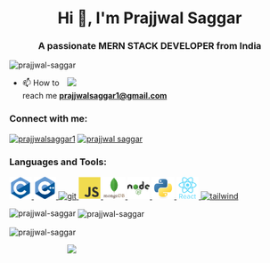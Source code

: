 <h1 align="center">Hi 👋, I'm Prajjwal Saggar</h1>
<h3 align="center">A passionate MERN STACK DEVELOPER from India</h3>

<p align="left"> <img src="https://komarev.com/ghpvc/?username=prajjwal-saggar&label=Profile%20views&color=0e75b6&style=flat" alt="prajjwal-saggar" /> </p>

<img align="right" src="https://media.giphy.com/media/836HiJc7pgzy8iNXCn/giphy.gif" width="400"/>

- 📫 How to reach me **prajjwalsaggar1@gmail.com**

<h3 align="left">Connect with me:</h3>
<p align="left">
<a href="https://twitter.com/prajjwalsaggar1" target="blank"><img align="center" src="https://raw.githubusercontent.com/rahuldkjain/github-profile-readme-generator/master/src/images/icons/Social/twitter.svg" alt="prajjwalsaggar1" height="30" width="40" /></a>
<a href="https://linkedin.com/in/prajjwal saggar" target="blank"><img align="center" src="https://raw.githubusercontent.com/rahuldkjain/github-profile-readme-generator/master/src/images/icons/Social/linked-in-alt.svg" alt="prajjwal saggar" height="30" width="40" /></a>
</p>

<h3 align="left">Languages and Tools:</h3>
<p align="left"> 
<a href="https://www.cprogramming.com/" target="_blank" rel="noreferrer"> <img src="https://raw.githubusercontent.com/devicons/devicon/master/icons/c/c-original.svg" alt="c" width="40" height="40"/> </a> 
<a href="https://www.w3schools.com/cpp/" target="_blank" rel="noreferrer"> <img src="https://raw.githubusercontent.com/devicons/devicon/master/icons/cplusplus/cplusplus-original.svg" alt="cplusplus" width="40" height="40"/> </a> 
<a href="https://git-scm.com/" target="_blank" rel="noreferrer"> <img src="https://www.vectorlogo.zone/logos/git-scm/git-scm-icon.svg" alt="git" width="40" height="40"/> </a> 
<a href="https://developer.mozilla.org/en-US/docs/Web/JavaScript" target="_blank" rel="noreferrer"> <img src="https://raw.githubusercontent.com/devicons/devicon/master/icons/javascript/javascript-original.svg" alt="javascript" width="40" height="40"/> </a> 
<a href="https://www.mongodb.com/" target="_blank" rel="noreferrer"> <img src="https://raw.githubusercontent.com/devicons/devicon/master/icons/mongodb/mongodb-original-wordmark.svg" alt="mongodb" width="40" height="40"/> </a> 
<a href="https://nodejs.org" target="_blank" rel="noreferrer"> <img src="https://raw.githubusercontent.com/devicons/devicon/master/icons/nodejs/nodejs-original-wordmark.svg" alt="nodejs" width="40" height="40"/> </a> 
<a href="https://www.python.org" target="_blank" rel="noreferrer"> <img src="https://raw.githubusercontent.com/devicons/devicon/master/icons/python/python-original.svg" alt="python" width="40" height="40"/> </a> 
<a href="https://reactjs.org/" target="_blank" rel="noreferrer"> <img src="https://raw.githubusercontent.com/devicons/devicon/master/icons/react/react-original-wordmark.svg" alt="react" width="40" height="40"/> </a> 
<a href="https://tailwindcss.com/" target="_blank" rel="noreferrer"> <img src="https://www.vectorlogo.zone/logos/tailwindcss/tailwindcss-icon.svg" alt="tailwind" width="40" height="40"/> </a> 
</p>

<p><img align="left" src="https://github-readme-stats.vercel.app/api/top-langs?username=prajjwal-saggar&show_icons=true&locale=en&layout=compact" alt="prajjwal-saggar" /></p>

<p>&nbsp;<img align="center" src="https://github-readme-stats.vercel.app/api?username=prajjwal-saggar&show_icons=true&locale=en" alt="prajjwal-saggar" /></p>

<p><img align="center" src="https://github-readme-streak-stats.herokuapp.com/?user=prajjwal-saggar" alt="prajjwal-saggar" /></p>

<img align="right" src="https://media.giphy.com/media/9rjQyuiXZ0Xo0/giphy.gif" width="400"/>

